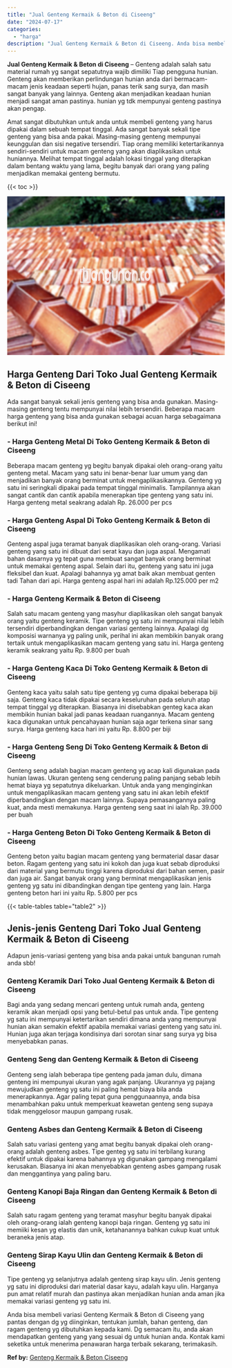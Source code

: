 ```yaml
---
title: "Jual Genteng Kermaik & Beton di Ciseeng"
date: "2024-07-17"
categories: 
  - "harga"
description: "Jual Genteng Kermaik & Beton di Ciseeng. Anda bisa membeli variasi Genteng Kermaik & Beton di Ciseeng yang pantas dengan dg yg diinginkan, tentukan jumlah, b..."
---
```


**Jual Genteng Kermaik & Beton di Ciseeng** – Genteng adalah salah satu material rumah yg sangat sepatutnya wajib dimiliki Tiap pengguna hunian. Genteng akan memberikan perlindungan hunian anda dari bermacam-macam jenis keadaan seperti hujan, panas terik sang surya, dan masih sangat banyak yang lainnya. Genteng akan menjadikan keadaan hunian menjadi sangat aman pastinya. hunian yg tdk mempunyai genteng pastinya akan pengap.

Amat sangat dibutuhkan untuk anda untuk membeli genteng yang harus dipakai dalam sebuah tempat tinggal. Ada sangat banyak sekali tipe genteng yang bisa anda pakai. Masing-masing genteng mempunyai keunggulan dan sisi negative tersendiri. Tiap orang memiliki ketertarikannya sendiri-sendiri untuk macam genteng yang akan diaplikasikan untuk huniannya. Melihat tempat tinggal adalah lokasi tinggal yang diterapkan dalam bentang waktu yang lama, begitu banyak dari orang yang paling menjadikan memakai genteng bermutu.

{{< toc >}}

![Jual Genteng Kermaik & Beton di Ciseeng](/images/genteng-minimalis-murah29.png)

## Harga Genteng Dari Toko Jual Genteng Kermaik & Beton di Ciseeng

Ada sangat banyak sekali jenis genteng yang bisa anda gunakan. Masing-masing genteng tentu mempunyai nilai lebih tersendiri. Beberapa macam harga genteng yang bisa anda gunakan sebagai acuan harga sebagaimana berikut ini!

### \- Harga Genteng Metal Di Toko Genteng Kermaik & Beton di Ciseeng

Beberapa macam genteng yg begitu banyak dipakai oleh orang-orang yaitu genteng metal. Macam yang satu ini benar-benar luar umum yang dan menjadikan banyak orang berminat untuk mengaplikasikannya. Genteng yg satu ini seringkali dipakai pada tempat tinggal minimalis. Tampilannya akan sangat cantik dan cantik apabila menerapkan tipe genteng yang satu ini. Harga genteng metal seakrang adalah Rp. 26.000 per pcs

### \- Harga Genteng Aspal Di Toko Genteng Kermaik & Beton di Ciseeng

Genteng aspal juga teramat banyak diaplikasikan oleh orang-orang. Variasi genteng yang satu ini dibuat dari serat kayu dan juga aspal. Mengamati bahan dasarnya yg tepat guna membuat sangat banyak orang berminat untuk memakai genteng aspal. Selain dari itu, genteng yang satu ini juga fleksibel dan kuat. Apalagi bahannya yg amat baik akan membuat genten tadi Tahan dari api. Harga genteng aspal hari ini adalah Rp.125.000 per m2

### \- Harga Genteng Kermaik & Beton di Ciseeng

Salah satu macam genteng yang masyhur diaplikasikan oleh sangat banyak orang yaitu genteng keramik. Tipe genteng yg satu ini mempunyai nilai lebih tersendiri diperbandingkan dengan variasi genteng lainnya. Apalagi dg komposisi warnanya yg paling unik, perihal ini akan membikin banyak orang tertaik untuk mengaplikasikan macam genteng yang satu ini. Harga genteng keramik seakrang yaitu Rp. 9.800 per buah

### \- Harga Genteng Kaca Di Toko Genteng Kermaik & Beton di Ciseeng

Genteng kaca yaitu salah satu tipe genteng yg cuma dipakai beberapa biji saja. Genteng kaca tidak dipakai secara keseluruhan pada seluruh atap tempat tinggal yg diterapkan. Biasanya ini disebabkan genteg kaca akan membikin hunian bakal jadi panas keadaan ruangannya. Macam genteng kaca digunakan untuk pencahayaan hunian saja agar terkena sinar sang surya. Harga genteng kaca hari ini yaitu Rp. 8.800 per biji

### \- Harga Genteng Seng Di Toko Genteng Kermaik & Beton di Ciseeng

Genteng seng adalah bagian macam genteng yg acap kali digunakan pada hunian lawas. Ukuran genteng seng cenderung paling panjang sebab lebih hemat biaya yg sepatutnya dikeluarkan. Untuk anda yang menginginkan untuk mengaplikasikan macam genteng yang satu ini akan lebih efektif diperbandingkan dengan macam lainnya. Supaya pemasangannya paling kuat, anda mesti memakunya. Harga genteng seng saat ini ialah Rp. 39.000 per buah

### \- Harga Genteng Beton Di Toko Genteng Kermaik & Beton di Ciseeng

Genteng beton yaitu bagian macam genteng yang bermaterial dasar dasar beton. Ragam genteng yang satu ini kokoh dan juga kuat sebab diproduksi dari material yang bermutu tinggi karena diproduksi dari bahan semen, pasir dan juga air. Sangat banyak orang yang berminat mengaplikasikan jenis genteng yg satu ini dibandingkan dengan tipe genteng yang lain. Harga genteng beton hari ini yaitu Rp. 5.800 per pcs

{{< table-tables table="table2" >}}

## Jenis-jenis Genteng Dari Toko Jual Genteng Kermaik & Beton di Ciseeng

Adapun jenis-variasi genteng yang bisa anda pakai untuk bangunan rumah anda sbb!

### Genteng Keramik Dari Toko Jual Genteng Kermaik & Beton di Ciseeng

Bagi anda yang sedang mencari genteng untuk rumah anda, genteng keramik akan menjadi opsi yang betul-betul pas untuk anda. Tipe genteng yg satu ini mempunyai ketertarikan sendiri dimana anda yang mempunyai hunian akan semakin efektif apabila memakai variasi genteng yang satu ini. Hunian juga akan terjaga kondisinya dari sorotan sinar sang surya yg bisa menyebabkan panas.

### Genteng Seng dan Genteng Kermaik & Beton di Ciseeng

Genteng seng ialah beberapa tipe genteng pada jaman dulu, dimana genteng ini mempunyai ukuran yang agak panjang. Ukurannya yg pajang mewujudkan genteng yg satu ini paling hemat biaya bila anda menerapkannya. Agar paling tepat guna penggunaannya, anda bisa menambahkan paku untuk memperkuat keawetan genteng seng supaya tidak menggelosor maupun gampang rusak.

### Genteng Asbes dan Genteng Kermaik & Beton di Ciseeng

Salah satu variasi genteng yang amat begitu banyak dipakai oleh orang-orang adalah genteng asbes. Tipe genteg yg satu ini terbilang kurang efektif untuk dipakai karena bahannya yg digunakan gampang mengalami kerusakan. Biasanya ini akan menyebabkan genteng asbes gampang rusak dan menggantinya yang paling baru.

### Genteng Kanopi Baja Ringan dan Genteng Kermaik & Beton di Ciseeng

Salah satu ragam genteng yang teramat masyhur begitu banyak dipakai oleh orang-orang ialah genteng kanopi baja ringan. Genteng yg satu ini memiiki kesan yg elastis dan unik, ketahanannya bahkan cukup kuat untuk beraneka jenis atap.

### Genteng Sirap Kayu Ulin dan Genteng Kermaik & Beton di Ciseeng

Tipe genteng yg selanjutnya adalah genteng sirap kayu ulin. Jenis genteng yg satu ini diproduksi dari material dasar kayu, adalah kayu ulin. Harganya pun amat relatif murah dan pastinya akan menjadikan hunian anda aman jika memakai variasi genteng yg satu ini.

Anda bisa membeli variasi Genteng Kermaik & Beton di Ciseeng yang pantas dengan dg yg diinginkan, tentukan jumlah, bahan genteng, dan ragam genteng yg dibutuhkan kepada kami. Dg semacam itu, anda akan mendapatkan genteng yang yang sesuai dg untuk hunian anda. Kontak kami seketika untuk menerima penawaran harga terbaik sekarang, terimakasih.

**Ref by:**  [Genteng Kermaik & Beton  Ciseeng](https://id.wikipedia.org/wiki/Genteng)
